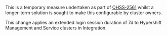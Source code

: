 This is a temporary measure undertaken as part of [OHSS-2561](https://issues.redhat.com/browse/OHSS-2561) whilst a longer-term solution is sought to make this configurable by cluster owners.

This change applies an extended login session duration of 7d to Hypershift Management and Service clusters in Integration.


